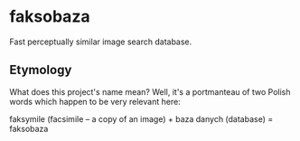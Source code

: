 # faksobaza

Fast perceptually similar image search database.

## Etymology

What does this project's name mean? Well, it's a portmanteau of two Polish words which happen to be very relevant here:

faksymile (facsimile – a copy of an image) + baza danych (database) = faksobaza
